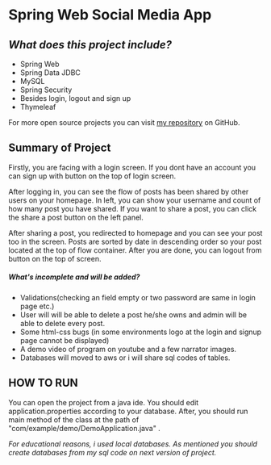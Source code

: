 # Spring Web Social Media App 
## _What does this project include?_



- Spring Web
- Spring Data JDBC
-  MySQL
-  Spring Security
- Besides login, logout and sign up 
-  Thymeleaf

For more open source projects you can visit [my repository][dill] on GitHub.

## Summary of Project

Firstly, you are facing with a login screen. If you dont have an account you can sign up with button on the top of login screen. 

After logging in, you can see the flow of posts has been shared by other users on your homepage. In left, you can show your username and count of how many post you have shared. If you want to share a post, you can click the share a post button on the left panel.

After sharing a post, you redirected to homepage and you can see your post too in the screen. Posts are sorted by date in descending order so your post located at the top of flow container. After you are done, you can logout from button on the top of screen.
##### What's incomplete and will be added?
- Validations(checking an field empty or two password are same in login page etc.)
- User will will be able to delete a post he/she owns and admin will be able to delete every post.
- Some html-css bugs (in some environments logo at the login and signup page cannot be displayed)
- A demo video of program on youtube and a few narrator images.
- Databases  will moved to aws or i will share sql codes of tables.


## HOW TO RUN

You can open the project from a java ide. You should edit application.properties according to your database.
After, you should run main method of the class at the path of "com/example/demo/DemoApplication.java" .

_For educational reasons, i used local databases. As mentioned you should create databases from my sql code on next version of project._
 





   [dill]: <https://github.com/berkayozdemir?tab=repositories>
  
